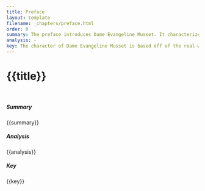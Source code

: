 ```yaml
---
title: Preface
layout: template
filename: _chapters/preface.html
order: 0
summary: The preface introduces Dame Evangeline Musset. It characterizes her as a lesbian, possibly transgender, who is bold and has quite the sexual prowess. The novel also makes clear that while she is a lesbian she does not hate men, being more surprised than happy upon the discovery of the practice of castration. Musset is also quite masculine as she is described as "...developed in the Womb of her most gentle Mother to be a Boy... she came forth an Inch or so less than this...". 
analysis: -
key: The character of Dame Evangeline Musset is based off of the real-world person of Natalie Clifford Barney. She was 
---
```


<h1>{{title}}</h1>
<br>
<div class="container">
      <div class="card">
          <div class="card-body">
                <h5 class="card-title">Summary</h5>
                <p class="card-text"> {{summary}} </p>
          </div>
      </div>
      <div class="card">
          <div class="card-body">
                <h5 class="card-title">Analysis</h5>
                <p class="card-text"> {{analysis}} </p>
          </div>
      </div>
      <div class="card">
          <div class="card-body">
                <h5 class="card-title">Key</h5>
                <p class="card-text"> {{key}} </p>
          </div>
      </div>
</div>